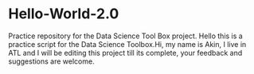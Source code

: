 # Hello-World-2.0
Practice repository for the Data Science Tool Box project.
Hello this is a practice script for the Data Science Toolbox.Hi, my name is Akin, I live in ATL and  I will be editing this project till its complete, your feedback and suggestions are welcome.
